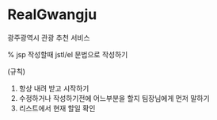 # RealGwangju
광주광역시 관광 추천 서비스 

% jsp 작성할때 jstl/el 문법으로 작성하기

(규칙)
1. 항상 내려 받고 시작하기
2. 수정하거나 작성하기전에 어느부분을 할지 팀장님에게 먼저 말하기
3. 리스트에서 현재 할일 확인
